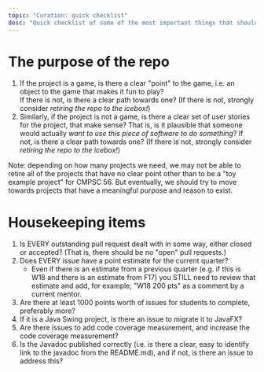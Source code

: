```yaml
---
topic: "Curation: quick checklist"
desc: "Quick checklist of some of the most important things that should be true before a repo can be marked READY"
---
```


# The purpose of the repo 
   
1. If the project is a game, is there a clear "point" to the game, i.e. an object to the game that makes it fun to play?  
    If there is not, is there a clear path towards one?  (If there is not, strongly consider *retiring the repo to the icebox!*)
2. Similarly, if the project is not a game, is there a clear set of user stories for the project, that make sense? That is,
    is it plausible that someone would actually *want to use this piece of software to do something*?   If not, is there
    a clear path towards one?  (If there is not, strongly consider *retiring the repo to the icebox!*)

Note: depending on how many projects we need, we may not be able to retire all of the projects that 
have no clear point other than to be a "toy example project" for CMPSC&nbsp;56.  But eventually, we should try to move towards
projects that have a meaningful purpose and reason to exist.

# Housekeeping items   

1. Is EVERY outstanding pull request dealt with in some way, either closed or accepted? (That is, there should be no "open" pull requests.)
2. Does EVERY issue have a point estimate for the current quarter? 
   * Even if there is an estimate from a previous quarter (e.g. if this is W18 and there is an estimate from F17) 
     you STILL need to review that estimate and add, for example, "W18 200 pts" as a comment by a current mentor.
3. Are there at least 1000 points worth of issues for students to complete, preferably more?
4. If it is a Java Swing project, is there an issue to migrate it to JavaFX?
5. Are there issues to add code coverage measurement, and increase the code coverage measurement?
6. Is the Javadoc published correctly (i.e. is there a clear, easy to identify link to the javadoc from the README.md), 
   and if not, is there an issue to address this?
 

